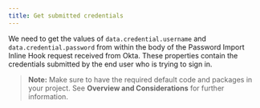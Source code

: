 ```yaml
---
title: Get submitted credentials
---
```


We need to get the values of `data.credential.username` and `data.credential.password` from within the body of the Password Import Inline Hook request received from Okta. These properties contain the credentials submitted by the end user who is trying to sign in.

> **Note:** Make sure to have the required default code and packages in your project. See **Overview and Considerations**<!-- (docs/guides/overview-and-considerations)--> for further information.

<StackSelector snippet="request"/>

<NextSectionLink/>
